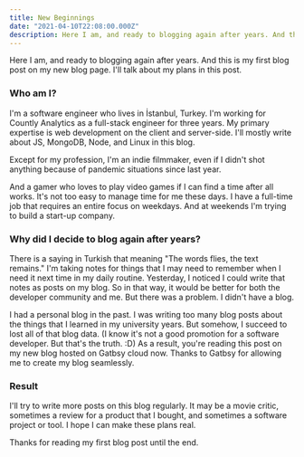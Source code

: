 ```yaml
---
title: New Beginnings
date: "2021-04-10T22:08:00.000Z"
description: Here I am, and ready to blogging again after years. And this is my first blog post in my new blog page. I'll talk about my future plans in this post.
---
```


Here I am, and ready to blogging again after years. And this is my first blog post on my new blog page. I'll talk about my plans in this post.

### Who am I?

I'm a software engineer who lives in İstanbul, Turkey. I'm working for Countly Analytics as a full-stack engineer for three years. My primary expertise is web development on the client and server-side. I'll mostly write about JS, MongoDB, Node, and Linux in this blog.

Except for my profession, I'm an indie filmmaker, even if I didn't shot anything because of pandemic situations since last year. 

And a gamer who loves to play video games if I can find a time after all works. It's not too easy to manage time for me these days. I have a full-time job that requires an entire focus on weekdays. And at weekends I'm trying to build a start-up company.

### Why did I decide to blog again after years?

There is a saying in Turkish that meaning "The words flies, the text remains." 
I'm taking notes for things that I may need to remember when I need it next time in my daily routine. Yesterday, I noticed I could write that notes as posts on my blog. So in that way, it would be better for both the developer community and me. But there was a problem. I didn't have a blog.

I had a personal blog in the past. I was writing too many blog posts about the things that I learned in my university years. But somehow, I succeed to lost all of that blog data. (I know it's not a good promotion for a software developer. But that's the truth. :D) As a result, you're reading this post on my new blog hosted on Gatbsy cloud now. Thanks to Gatbsy for allowing me to create my blog seamlessly. 

### Result

I'll try to write more posts on this blog regularly. It may be a movie critic, sometimes a review for a product that I bought, and sometimes a software project or tool. I hope I can make these plans real.

Thanks for reading my first blog post until the end.